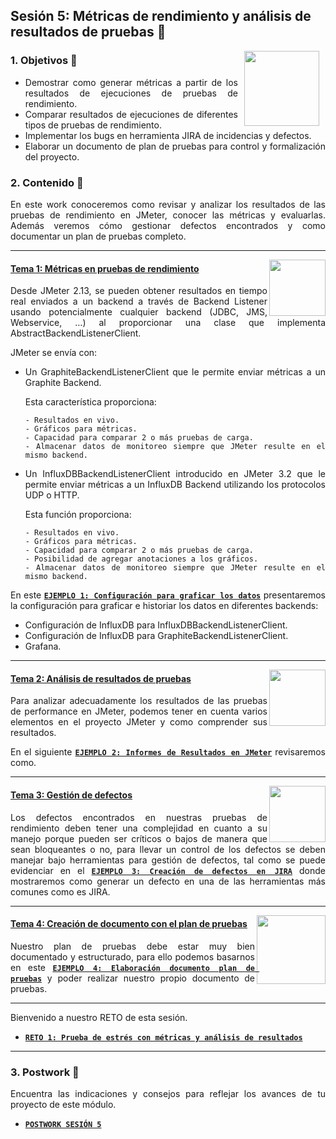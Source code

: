## Sesión 5: Métricas de rendimiento y análisis de resultados de pruebas 🤖

<img src="../images/android-kotlin.png" align="right" height="120" hspace="10">
<div style="text-align: justify;">

### 1. Objetivos :dart: 

- Demostrar como generar métricas a partir de los resultados de ejecuciones de pruebas de rendimiento.
- Comparar resultados de ejecuciones de diferentes tipos de pruebas de rendimiento.
- Implementar los bugs en herramienta JIRA de incidencias y defectos.
- Elaborar un documento de plan de pruebas para control y formalización del proyecto.

  
### 2. Contenido :blue_book:
En este work conoceremos como revisar y analizar los resultados de las pruebas de rendimiento en JMeter, conocer las métricas y evaluarlas. Además veremos cómo gestionar defectos encontrados y como documentar un plan de pruebas completo.

---

<img src="images/tools.png" align="right" height="90"> 

#### <ins>Tema 1: Métricas en pruebas de rendimiento</ins>

Desde JMeter 2.13, se pueden obtener resultados en tiempo real enviados a un backend a través de Backend Listener usando potencialmente cualquier backend (JDBC, JMS, Webservice, …) al proporcionar una clase que implementa AbstractBackendListenerClient.

  JMeter se envía con:

* Un GraphiteBackendListenerClient que le permite enviar métricas a un Graphite Backend.
  
    Esta característica proporciona:
  
      - Resultados en vivo.
      - Gráficos para métricas.
      - Capacidad para comparar 2 o más pruebas de carga.
      - Almacenar datos de monitoreo siempre que JMeter resulte en el mismo backend.
* Un InfluxDBBackendListenerClient introducido en JMeter 3.2 que le permite enviar métricas a un InfluxDB Backend utilizando los protocolos UDP o HTTP. 
  
  Esta función proporciona:

      - Resultados en vivo.
      - Gráficos para métricas.
      - Capacidad para comparar 2 o más pruebas de carga.
      - Posibilidad de agregar anotaciones a los gráficos.
      - Almacenar datos de monitoreo siempre que JMeter resulte en el mismo backend.
  
En este [**`EJEMPLO 1: Configuración para graficar los datos`**](./Ejemplo-01) presentaremos la configuración para graficar e historiar los datos en diferentes backends:

  - Configuración de InfluxDB para InfluxDBBackendListenerClient.
  - Configuración de InfluxDB para GraphiteBackendListenerClient.
  - Grafana.

---

<img src="images/structure.png" align="right" height="90"> 

#### <ins>Tema 2: Análisis de resultados de pruebas</ins>

Para analizar adecuadamente los resultados de las pruebas de performance en JMeter, podemos tener en cuenta varios elementos en el proyecto JMeter y como comprender sus resultados. 
  
En el siguiente [**`EJEMPLO 2: Informes de Resultados en JMeter`**](./Ejemplo-02) revisaremos como.

---

<img src="images/emulator.jpg" align="right" height="90"> 

#### <ins>Tema 3: Gestión de defectos</ins>

Los defectos encontrados en nuestras pruebas de rendimiento deben tener una complejidad en cuanto a su manejo porque pueden ser críticos o bajos de manera que sean bloqueantes o no, para llevar un control de los defectos se deben manejar bajo herramientas para gestión de defectos, tal como se puede evidenciar en el  [**`EJEMPLO 3: Creación de defectos en JIRA`**](./Ejemplo-03) donde mostraremos como generar un defecto en una de las herramientas más comunes como es JIRA. 
    
---

<img src="images/chaomi.png" align="right" height="110"> 

#### <ins>Tema 4: Creación de documento con el plan de pruebas</ins>

Nuestro plan de pruebas debe estar muy bien documentado y estructurado, para ello podemos basarnos en este [**`EJEMPLO 4: Elaboración documento plan de pruebas`**](./Ejemplo-04) y poder realizar nuestro propio documento de pruebas. 
   
---

 Bienvenido a nuestro RETO de esta sesión.
  
  - [**`RETO 1: Prueba de estrés con métricas y análisis de resultados`**](./Reto-01)
  
 --- 
  
### 3. Postwork :memo:

Encuentra las indicaciones y consejos para reflejar los avances de tu proyecto de este módulo.

- [**`POSTWORK SESIÓN 5`**](./Postwork/)

<br/>


</div>

